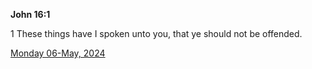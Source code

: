 **John 16:1**

1 These things have I spoken unto you, that ye should not be offended.

[Monday 06-May, 2024](https://getbible.net/kjv/John/16/1)

